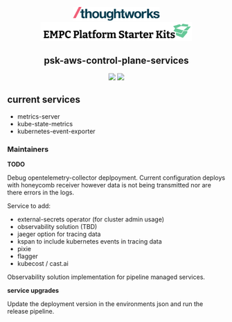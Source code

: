<div align="center">
	<p>
	<img alt="Thoughtworks Logo" src="https://raw.githubusercontent.com/ThoughtWorks-DPS/static/master/thoughtworks_flamingo_wave.png?sanitize=true" width=200 /><br />
	<img alt="DPS Title" src="https://raw.githubusercontent.com/ThoughtWorks-DPS/static/master/EMPCPlatformStarterKitsImage.png?sanitize=true" width=350/><br />
	<h2>psk-aws-control-plane-services</h2>
	<a href="https://opensource.org/licenses/MIT"><img src="https://img.shields.io/github/license/ThoughtWorks-DPS/psk-aws-control-plane-services"></a> <a href="https://aws.amazon.com"><img src="https://img.shields.io/badge/-deployed-blank.svg?style=social&logo=amazon"></a>
	</p>
</div>


## current services

* metrics-server
* kube-state-metrics
* kubernetes-event-exporter

### Maintainers

**TODO**  

Debug opentelemetry-collector deplpoyment. Current configuration deploys with honeycomb receiver however data is not being transmitted nor are there errors in the logs.  

Service to add:  
- external-secrets operator (for cluster admin usage)
- observability solution (TBD)
- jaeger option for tracing data
- kspan to include kubernetes events in tracing data
- pixie
- flagger
- kubecost / cast.ai

Observability solution implementation for pipeline managed services.  

**service upgrades**  

Update the deployment version in the environments json and run the release pipeline.  
